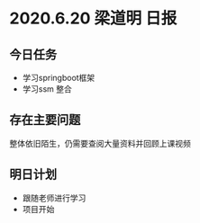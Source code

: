 # 2020.6.20 梁道明 日报

## 今日任务

- 学习springboot框架
- 学习ssm 整合



## 存在主要问题

整体依旧陌生，仍需要查阅大量资料并回顾上课视频



## 明日计划

- 跟随老师进行学习
- 项目开始

